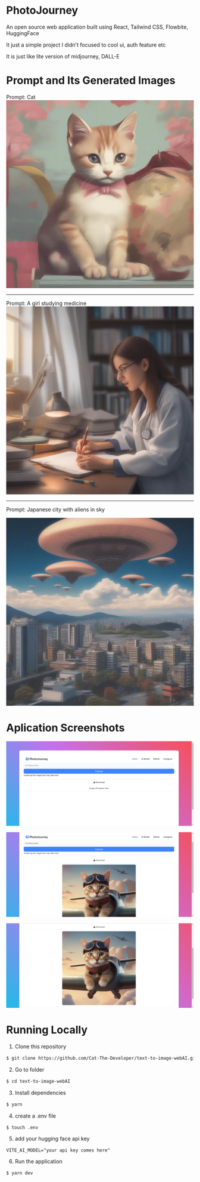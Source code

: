 # PhotoJourney

An open source web application built using React, Tailwind CSS, Flowbite, HuggingFace

It just a simple project I didn't focused to cool ui, auth feature etc

It is just like lite version of midjourney, DALL-E

# Prompt and Its Generated Images

Prompt: Cat
![cat](image.png)

<hr/>

Prompt: A girl studying medicine
![A girl studying medicine](image-1.png)

<hr />
Prompt: Japanese city with aliens in sky

![Japanese city with aliens in sky](image-2.png)

# Aplication Screenshots

![homepage](image-3.png)

![alt text](image-4.png)

![alt text](image-5.png)

# Running Locally

1. Clone this repository

```bash
$ git clone https://github.com/Cat-The-Developer/text-to-image-webAI.git
```

2. Go to folder

```bash
$ cd text-to-image-webAI
```

3. Install dependencies

```bash
$ yarn
```

4. create a .env file

```bash
$ touch .env
```

5. add your hugging face api key

```
VITE_AI_MODEL="your api key comes here"
```

6. Run the application

```bash
$ yarn dev
```
